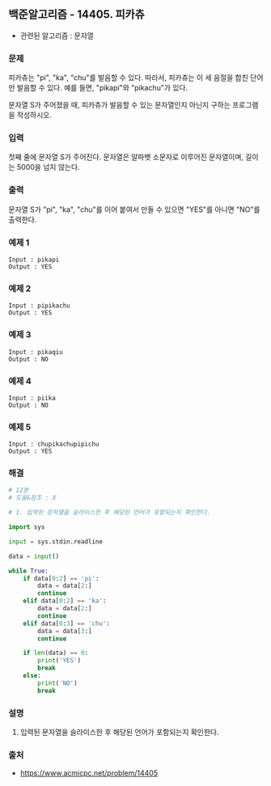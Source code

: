 ## 백준알고리즘 - 14405. 피카츄

- 관련된 알고리즘 : 문자열

### 문제

피카츄는 "pi", "ka", "chu"를 발음할 수 있다. 따라서, 피카츄는 이 세 음절을 합친 단어만 발음할 수 있다. 예를 들면, "pikapi"와 "pikachu"가 있다.

문자열 S가 주어졌을 때, 피카츄가 발음할 수 있는 문자열인지 아닌지 구하는 프로그램을 작성하시오.

### 입력

첫째 줄에 문자열 S가 주어진다. 문자열은 알파벳 소문자로 이루어진 문자열이며, 길이는 5000을 넘지 않는다.

### 출력

문자열 S가 "pi", "ka", "chu"를 이어 붙여서 만들 수 있으면 "YES"를 아니면 "NO"를 출력한다.

### 예제 1

```
Input : pikapi
Output : YES
```

### 예제 2

```
Input : pipikachu
Output : YES
```

### 예제 3

```
Input : pikaqiu
Output : NO
```

### 예제 4

```
Input : piika
Output : NO
```

### 예제 5

```
Input : chupikachupipichu
Output : YES
```

### 해결

```python
# 12분
# 도움&참조 : X

# 1. 입력된 문자열을 슬라이스한 후 해당된 언어가 포함되는지 확인한다.

import sys

input = sys.stdin.readline

data = input()

while True:
    if data[0:2] == 'pi':
        data = data[2:]
        continue
    elif data[0:2] == 'ka':
        data = data[2:]
        continue
    elif data[0:3] == 'chu':
        data = data[3:]
        continue

    if len(data) == 0:
        print('YES')
        break
    else:
        print('NO')
        break
```

### 설명

1. 입력된 문자열을 슬라이스한 후 해당된 언어가 포함되는지 확인한다.

### 출처

- https://www.acmicpc.net/problem/14405
